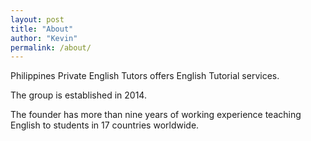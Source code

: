 ```yaml
---
layout: post
title: "About"
author: "Kevin"
permalink: /about/
---
```


Philippines Private English Tutors offers English Tutorial services.

The group is established in 2014.

The founder has more than nine years of working experience teaching English to students in 17 countries worldwide.